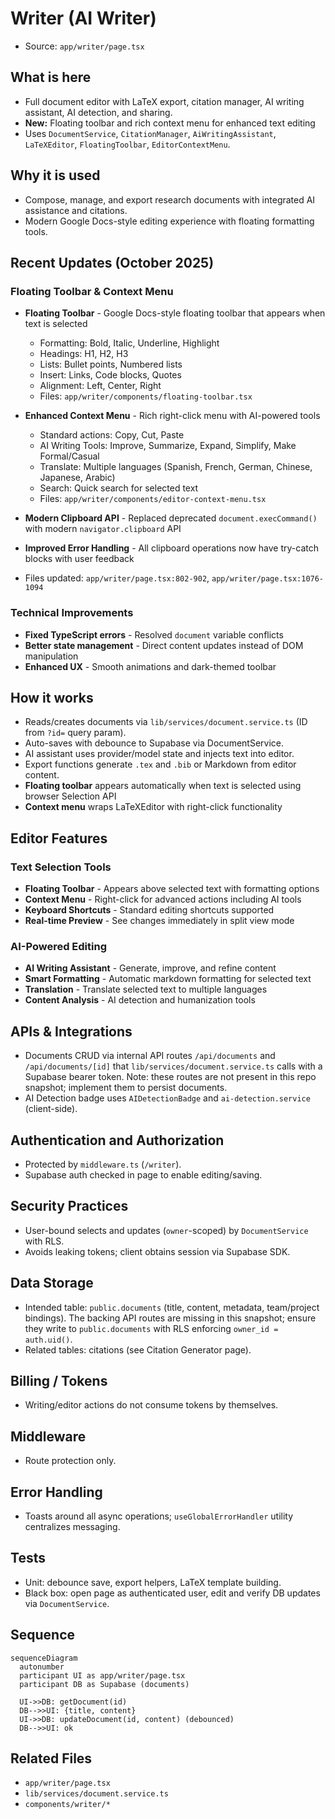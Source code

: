 # Writer (AI Writer)

- Source: `app/writer/page.tsx`

## What is here
- Full document editor with LaTeX export, citation manager, AI writing assistant, AI detection, and sharing.
- **New:** Floating toolbar and rich context menu for enhanced text editing
- Uses `DocumentService`, `CitationManager`, `AiWritingAssistant`, `LaTeXEditor`, `FloatingToolbar`, `EditorContextMenu`.

## Why it is used
- Compose, manage, and export research documents with integrated AI assistance and citations.
- Modern Google Docs-style editing experience with floating formatting tools.

## Recent Updates (October 2025)

### Floating Toolbar & Context Menu
- **Floating Toolbar** - Google Docs-style floating toolbar that appears when text is selected
  - Formatting: Bold, Italic, Underline, Highlight
  - Headings: H1, H2, H3
  - Lists: Bullet points, Numbered lists
  - Insert: Links, Code blocks, Quotes
  - Alignment: Left, Center, Right
  - Files: `app/writer/components/floating-toolbar.tsx`

- **Enhanced Context Menu** - Rich right-click menu with AI-powered tools
  - Standard actions: Copy, Cut, Paste
  - AI Writing Tools: Improve, Summarize, Expand, Simplify, Make Formal/Casual
  - Translate: Multiple languages (Spanish, French, German, Chinese, Japanese, Arabic)
  - Search: Quick search for selected text
  - Files: `app/writer/components/editor-context-menu.tsx`

- **Modern Clipboard API** - Replaced deprecated `document.execCommand()` with modern `navigator.clipboard` API
- **Improved Error Handling** - All clipboard operations now have try-catch blocks with user feedback
- Files updated: `app/writer/page.tsx:802-902`, `app/writer/page.tsx:1076-1094`

### Technical Improvements
- **Fixed TypeScript errors** - Resolved `document` variable conflicts
- **Better state management** - Direct content updates instead of DOM manipulation
- **Enhanced UX** - Smooth animations and dark-themed toolbar

## How it works
- Reads/creates documents via `lib/services/document.service.ts` (ID from `?id=` query param).
- Auto-saves with debounce to Supabase via DocumentService.
- AI assistant uses provider/model state and injects text into editor.
- Export functions generate `.tex` and `.bib` or Markdown from editor content.
- **Floating toolbar** appears automatically when text is selected using browser Selection API
- **Context menu** wraps LaTeXEditor with right-click functionality

## Editor Features

### Text Selection Tools
- **Floating Toolbar** - Appears above selected text with formatting options
- **Context Menu** - Right-click for advanced actions including AI tools
- **Keyboard Shortcuts** - Standard editing shortcuts supported
- **Real-time Preview** - See changes immediately in split view mode

### AI-Powered Editing
- **AI Writing Assistant** - Generate, improve, and refine content
- **Smart Formatting** - Automatic markdown formatting for selected text
- **Translation** - Translate selected text to multiple languages
- **Content Analysis** - AI detection and humanization tools

## APIs & Integrations
- Documents CRUD via internal API routes `/api/documents` and `/api/documents/[id]` that `lib/services/document.service.ts` calls with a Supabase bearer token. Note: these routes are not present in this repo snapshot; implement them to persist documents.
- AI Detection badge uses `AIDetectionBadge` and `ai-detection.service` (client-side).

## Authentication and Authorization
- Protected by `middleware.ts` (`/writer`).
- Supabase auth checked in page to enable editing/saving.

## Security Practices
- User-bound selects and updates (`owner`-scoped) by `DocumentService` with RLS.
- Avoids leaking tokens; client obtains session via Supabase SDK.

## Data Storage
- Intended table: `public.documents` (title, content, metadata, team/project bindings). The backing API routes are missing in this snapshot; ensure they write to `public.documents` with RLS enforcing `owner_id = auth.uid()`.
- Related tables: citations (see Citation Generator page).

## Billing / Tokens
- Writing/editor actions do not consume tokens by themselves.

## Middleware
- Route protection only.

## Error Handling
- Toasts around all async operations; `useGlobalErrorHandler` utility centralizes messaging.

## Tests
- Unit: debounce save, export helpers, LaTeX template building.
- Black box: open page as authenticated user, edit and verify DB updates via `DocumentService`.

## Sequence
```mermaid
sequenceDiagram
  autonumber
  participant UI as app/writer/page.tsx
  participant DB as Supabase (documents)

  UI->>DB: getDocument(id)
  DB-->>UI: {title, content}
  UI->>DB: updateDocument(id, content) (debounced)
  DB-->>UI: ok
```

## Related Files
- `app/writer/page.tsx`
- `lib/services/document.service.ts`
- `components/writer/*`
